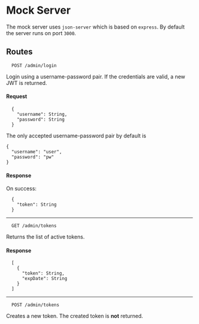 # Mock Server

The mock server uses `json-server` which is based on `express`. By default the server runs on port `3000`.

## Routes

~~~~
  POST /admin/login
~~~~

Login using a username-password pair. If the credentials are valid, a new JWT is returned.

#### Request
~~~~
  {
    "username": String,
    "password": String
  }
~~~~

The only accepted username-password pair by default is

~~~~
{
  "username": "user",
  "password": "pw"
}
~~~~

#### Response

On success:

~~~~
  {
    "token": String
  }
~~~~

****

~~~~
  GET /admin/tokens
~~~~

Returns the list of active tokens.

#### Response

~~~~
  [
    {
      "token": String,
      "expDate": String
    }
  ]
~~~~

****

~~~~
  POST /admin/tokens
~~~~

Creates a new token. The created token is **not** returned. 